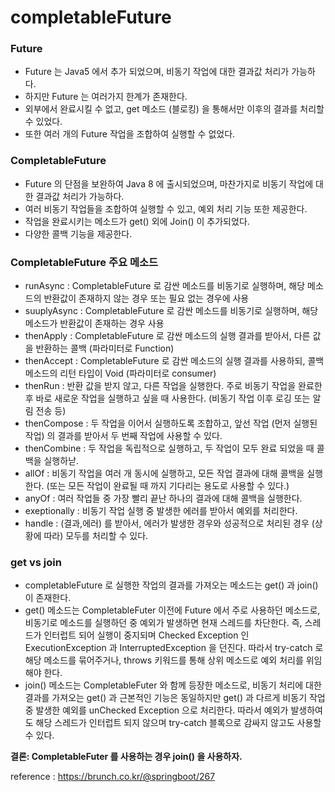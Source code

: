 # completableFuture

### Future 
- Future 는 Java5 에서 추가 되었으며, 비동기 작업에 대한 결과값 처리가 가능하다.
- 하지만 Future 는 여러가지 한계가 존재한다.
- 외부에서 완료시킬 수 없고, get 메소드 (블로킹) 을 통해서만 이후의 결과를 처리할 수 있었다.
- 또한 여러 개의 Future 작업을 조합하여 실행할 수 없었다.

### CompletableFuture
- Future 의 단점을 보완하여 Java 8 에 출시되었으며, 마찬가지로 비동기 작업에 대한 결과값 처리가 가능하다.
- 여러 비동기 작업들을 조합하여 실행할 수 있고, 예외 처리 기능 또한 제공한다.
- 작업을 완료시키는 메소드가 get() 외에 Join() 이 추가되었다.
- 다양한 콜백 기능을 제공한다.
 

### CompletableFuture 주요 메소드
- runAsync : CompletableFuture 로 감싼 메소드를 비동기로 실행하며, 해당 메소드의 반환값이 존재하지 않는 경우 또는 필요 없는 경우에 사용
- suuplyAsync : CompletableFuture 로 감싼 메소드를 비동기로 실행하며, 해당 메소드가 반환값이 존재하는 경우 사용
- thenApply : CompletableFuture 로 감싼 메소드의 실행 결과를 받아서, 다른 값을 반환하는 콜백 (파라미터로 Function)
- thenAccept : CompletableFuture 로 감싼 메소드의 실행 결과를 사용하되, 콜백 메소드의 리턴 타입이 Void (파라미터로 consumer)
- thenRun : 반환 값을 받지 않고, 다른 작업을 실행한다. 주로 비동기 작업을 완료한 후 바로 새로운 작업을 실행하고 싶을 때 사용한다. (비동기 작업 이후 로깅 또는 알림 전송 등)
- thenCompose : 두 작업을 이어서 실행하도록 조합하고, 앞선 작업 (먼저 실행된 작업) 의 결과를 받아서 두 번째 작업에 사용할 수 있다.
- thenCombine : 두 작업을 독립적으로 실행하고, 두 작업이 모두 완료 되었을 때 콜백을 실행하낟.
- allOf : 비동기 작업을 여러 개 동시에 실행하고, 모든 작업 결과에 대해 콜백을 실행한다. (또는 모든 작업이 완료될 때 까지 기다리는 용도로 사용할 수 있다.)
- anyOf : 여러 작업들 중 가장 빨리 끝난 하나의 결과에 대해 콜백을 실행한다.
- exeptionally : 비동기 작업 실행 중 발생한 에러를 받아서 예외를 처리한다.
- handle : (결과,에러) 를 받아서, 에러가 발생한 경우와 성공적으로 처리된 경우 (상황에 따라) 모두를 처리할 수 있다.

### get vs join
- completableFuture 로 실행한 작업의 결과를 가져오는 메소드는 get() 과 join() 이 존재한다.
- get() 메소드는 CompletableFuter 이전에 Future 에서 주로 사용하던 메소드로, 비동기로 메소드를 실행하던 중 예외가 발생하면 현재 스레드를 차단한다. 즉, 스레드가 인터럽트 되어 실행이 중지되며 Checked Exception 인 ExecutionException 과 InterruptedException 을 던진다. 따라서 try-catch 로 해당 메소드를 묶어주거나, throws 키워드를 통해 상위 메소드로 예외 처리를 위임해야 한다.
- join() 메소드는 CompletableFuter 와 함께 등장한 메소드로, 비동기 처리에 대한 결과를 가져오는 get() 과 근본적인 기능은 동일하지만 get() 과 다르게 비동기 작업 중 발생한 예외를 unChecked Exception 으로 처리한다. 따라서 예외가 발생하여도 해당 스레드가 인터럽트 되지 않으며 try-catch 블록으로 감싸지 않고도 사용할 수 있다.

**결론: CompletableFuter 를 사용하는 경우 join() 을 사용하자.**

reference : https://brunch.co.kr/@springboot/267
